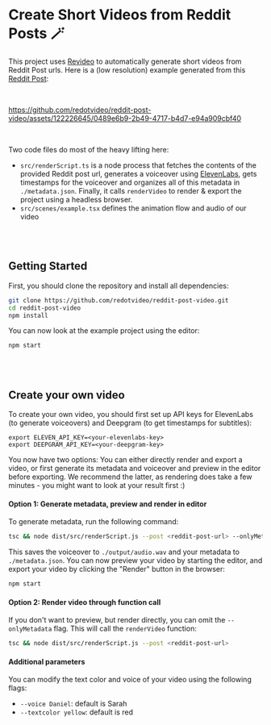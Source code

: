 # Create Short Videos from Reddit Posts 🪄

This project uses [Revideo](https://github.com/redotvideo/revideo) to automatically generate short videos from Reddit Post urls. Here is a (low resolution) example generated from this [Reddit Post](https://www.reddit.com/r/careeradvice/comments/1bn9do3/how_do_i_leave_a_job_i_hate_but_its_comfortable/):

<br/>


https://github.com/redotvideo/reddit-post-video/assets/122226645/0489e6b9-2b49-4717-b4d7-e94a909cbf40

<br/>


Two code files do most of the heavy lifting here:

- `src/renderScript.ts` is a node process that fetches the contents of the provided Reddit post url, generates a voiceover using [ElevenLabs](https://elevenlabs.io/), gets timestamps for the voiceover and organizes all of this metadata in `./metadata.json`. Finally, it calls `renderVideo` to render & export the project using a headless browser.
- `src/scenes/example.tsx` defines the animation flow and audio of our video
<br/>
<br/>



## Getting Started

First, you should clone the repository and install all dependencies:

 ```bash
 git clone https://github.com/redotvideo/reddit-post-video.git
 cd reddit-post-video
 npm install
 ```

 You can now look at the example project using the editor:

```bash
npm start
```
<br/>
<br/>


## Create your own video

To create your own video, you should first set up API keys for ElevenLabs (to generate voiceovers) and Deepgram (to get timestamps for subtitles):

```
export ELEVEN_API_KEY=<your-elevenlabs-key>
export DEEPGRAM_API_KEY=<your-deepgram-key>
```


You now have two options: You can either directly render and export a video, or first generate its metadata and voiceover and preview in the editor before exporting. We recommend the latter, as rendering does take a few minutes - you might want to look at your result first :)

#### Option 1: Generate metadata, preview and render in editor

To generate metadata, run the following command:

```bash
tsc && node dist/src/renderScript.js --post <reddit-post-url> --onlyMetadata
```

This saves the voiceover to `./output/audio.wav` and your metadata to `./metadata.json`. You can now preview your video by starting the editor, and export your video by clicking the "Render" button in the browser:

```bash
npm start
```

#### Option 2: Render video through function call

If you don't want to preview, but render directly, you can omit the `--onlyMetadata` flag. This will call the `renderVideo` function:

```bash
tsc && node dist/src/renderScript.js --post <reddit-post-url>
```

#### Additional parameters

You can modify the text color and voice of your video using the following flags:

- `--voice Daniel`: default is Sarah
- `--textcolor yellow`: default is red
